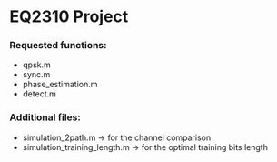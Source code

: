 # EQ2310 Project

### Requested functions:
 - qpsk.m
 - sync.m
 - phase_estimation.m
 - detect.m
### Additional files:
 - simulation_2path.m -> for the channel comparison
 - simulation_training_length.m -> for the optimal training bits length
